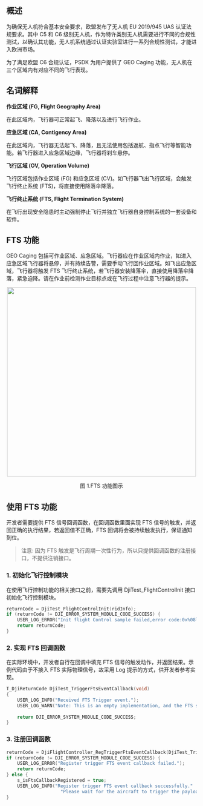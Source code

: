 ## 概述

为确保无人机符合基本安全要求，欧盟发布了无人机 EU 2019/945 UAS 认证法规要求。其中 C5 和 C6 级别无人机，作为特许类别无人机需要进行不同的合规性测试，以确认其功能，无人机系统通过认证实验室进行一系列合规性测试，才能进入欧洲市场。

为了满足欧盟 C6 合规认证，PSDK 为用户提供了 GEO Caging 功能，无人机在三个区域内有对应不同的飞行表现。

## 名词解释

**作业区域 (FG, Flight Geography Area)**

在此区域内，飞行器可正常起飞、降落以及进行飞行作业。

**应急区域 (CA, Contigency Area)**

在此区域内，飞行器无法起飞、降落，且无法使用包括返航、指点飞行等智能功能。若飞行器进入应急区域边缘，飞行器将刹车悬停。

**飞行区域 (OV, Operation Volume)**

飞行区域包括作业区域 (FG) 和应急区域 (CV)。如飞行器飞出飞行区域，会触发飞行终止系统 (FTS)，将直接使用降落伞降落。

**飞行终止系统 (FTS, Flight Termination System)**

在飞行出现安全隐患时主动强制停止飞行并独立飞行器自身控制系统的一套设备和软件。



## FTS 功能

GEO Caging 包括可作业区域、应急区域。飞行器应在作业区域内作业，如进入应急区域飞行器将悬停，并有持续告警，需要手动飞行回作业区域。如飞出应急区域，飞行器将触发 FTS 飞行终止系统，若飞行器安装降落伞，直接使用降落伞降落，紧急迫降。请在作业前检测作业目标点或在飞行过程中注意飞行器的提示。

<div>
<div style="text-align: center"><p><span>
      <img src="https://terra-1-g.djicdn.com/fee90c2e03e04e8da67ea6f56365fc76/SDK%20%E6%96%87%E6%A1%A3/PSDK/PSDK%203.9/geocaging.png" width="500" alt/></span></p>
</div>
<div style="text-align: center"><p>图 1.FTS 功能图示 </p>
</div>
</div>



## 使用 FTS 功能

开发者需要提供 FTS 信号回调函数，在回调函数里面实现 FTS 信号的触发，并返回正确的执行结果，若返回值不正确，FTS 回调将会被持续触发执行，保证通知到位。
> 注意: 因为 FTS 触发是飞行周期一次性行为，所以只提供回调函数的注册接口，不提供注销接口。

### 1. 初始化飞行控制模块

在使用飞行控制功能的相关接口之前，需要先调用 DjiTest_FlightControlInit 接口初始化飞行控制模块。

```c
returnCode = DjiTest_FlightControlInit(ridInfo);
if (returnCode != DJI_ERROR_SYSTEM_MODULE_CODE_SUCCESS) {
    USER_LOG_ERROR("Init flight Control sample failed,error code:0x%08llX", returnCode);
    return returnCode;
}
```

### 2. 实现 FTS 回调函数

在实际环境中，开发者自行在回调中填充 FTS 信号的触发动作，并返回结果。示例代码由于不接入 FTS 实际物理信号，故采用 Log 提示的方式，供开发者参考实现。

```c
T_DjiReturnCode DjiTest_TriggerFtsEventCallback(void)
{
    USER_LOG_INFO("Received FTS Trigger event.");
    USER_LOG_WARN("Note: This is an empty implementation, and the FTS signal needs to be triggered by the PWM signal.");
 
    return DJI_ERROR_SYSTEM_MODULE_CODE_SUCCESS;
}
```

### 3. 注册回调函数

```c
returnCode = DjiFlightController_RegTriggerFtsEventCallback(DjiTest_TriggerFtsEventCallback);
if (returnCode != DJI_ERROR_SYSTEM_MODULE_CODE_SUCCESS) {
    USER_LOG_ERROR("Register trigger FTS event callback failed.");
    return returnCode;
} else {
    s_isFtsCallbackRegistered = true;
    USER_LOG_INFO("Register trigger FTS event callback successfully."
                    "Please wait for the aircraft to trigger the payload to execute FTS action.");
}
```
